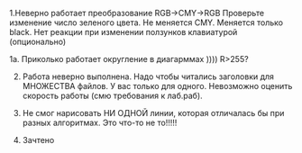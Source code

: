 1.Неверно работает преобразование RGB->CMY->RGB Проверьте изменение число зеленого цвета. Не меняется CMY. Меняется только black. Нет реакции при изменении ползунков клавиатурой (опционально)

1а. Приколько работает округление в диагарммах )))) R>255?

2. Работа неверно выполнена. Надо чтобы читались заголовки для МНОЖЕСТВА файлов. У вас только для одного. Невозможно оценить скорость работы (смю требования к лаб.раб).

3. Не смог нарисовать НИ ОДНОЙ линии, которая отличалась бы при разных алгоритмах. Это что-то не то!!!!!

4. Зачтено
